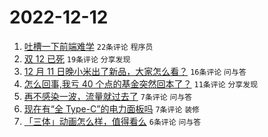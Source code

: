 # 2022-12-12

1. [吐槽一下前端难学](https://www.v2ex.com/t/901829) `22条评论` `程序员`
1. [双 12 已死](https://www.v2ex.com/t/901832) `19条评论` `分享发现`
1. [12 月 11 日晚小米出了新品，大家怎么看？](https://www.v2ex.com/t/901826) `16条评论` `问与答`
1. [怎么回事,我亏 40 个点的基金突然回本了？](https://www.v2ex.com/t/901825) `11条评论` `分享发现`
1. [再不感染一波，流量就过去了](https://www.v2ex.com/t/901836) `7条评论` `问与答`
1. [现在有“全 Type-C”的电力面板吗](https://www.v2ex.com/t/901827) `7条评论` `装修`
1. [「三体」动画怎么样，值得看么](https://www.v2ex.com/t/901835) `6条评论` `问与答`
